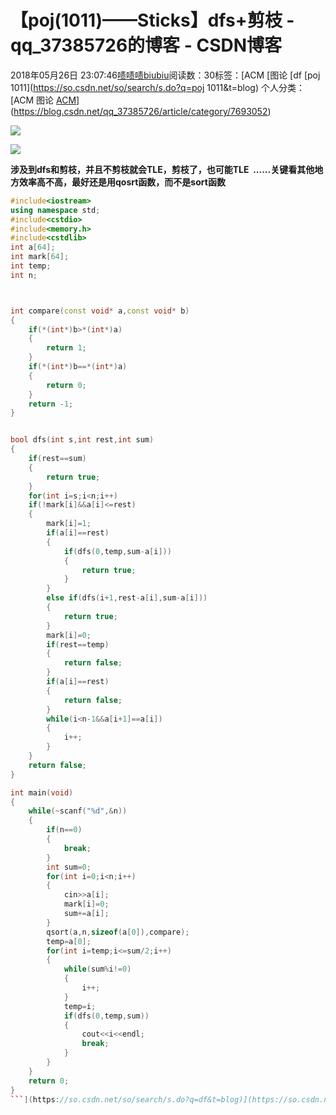 # 【poj(1011)——Sticks】dfs+剪枝 - qq_37385726的博客 - CSDN博客





2018年05月26日 23:07:46[啧啧啧biubiu](https://me.csdn.net/qq_37385726)阅读数：30标签：[ACM																[图论																[df																[poj 1011](https://so.csdn.net/so/search/s.do?q=poj 1011&t=blog)
个人分类：[ACM 图论																[ACM](https://blog.csdn.net/qq_37385726/article/category/7683299)](https://blog.csdn.net/qq_37385726/article/category/7693052)





![](https://img-blog.csdn.net/20180526230327574?watermark/2/text/aHR0cHM6Ly9ibG9nLmNzZG4ubmV0L3FxXzM3Mzg1NzI2/font/5a6L5L2T/fontsize/400/fill/I0JBQkFCMA==/dissolve/70)


![](https://img-blog.csdn.net/20180526230342347?watermark/2/text/aHR0cHM6Ly9ibG9nLmNzZG4ubmV0L3FxXzM3Mzg1NzI2/font/5a6L5L2T/fontsize/400/fill/I0JBQkFCMA==/dissolve/70)


**涉及到dfs和剪枝，并且不剪枝就会TLE，剪枝了，也可能TLE  ......关键看其他地方效率高不高，最好还是用qosrt函数，而不是sort函数**

```cpp
#include<iostream>
using namespace std;
#include<cstdio>
#include<memory.h>
#include<cstdlib>
int a[64];
int mark[64];
int temp;
int n;



int compare(const void* a,const void* b)
{
	if(*(int*)b>*(int*)a)
	{
		return 1;
	}
	if(*(int*)b==*(int*)a)
	{
		return 0;
	}
	return -1;
}


bool dfs(int s,int rest,int sum)
{
	if(rest==sum)
	{
		return true;
	}
	for(int i=s;i<n;i++)
	if(!mark[i]&&a[i]<=rest)
	{
		mark[i]=1;
		if(a[i]==rest)
		{
			if(dfs(0,temp,sum-a[i]))
			{
				return true;
			}
		}
		else if(dfs(i+1,rest-a[i],sum-a[i]))
		{
			return true;
		}
		mark[i]=0;
		if(rest==temp)
		{
			return false;
		}
		if(a[i]==rest)
		{
			return false;
		}
		while(i<n-1&&a[i+1]==a[i])
		{
			i++;
		}
	}
	return false;
}

int main(void)
{
	while(~scanf("%d",&n))
	{
		if(n==0)
		{
			break;
		}
		int sum=0;
		for(int i=0;i<n;i++)
		{
			cin>>a[i];
			mark[i]=0;
			sum+=a[i];
		}
		qsort(a,n,sizeof(a[0]),compare);
		temp=a[0];
		for(int i=temp;i<=sum/2;i++)
		{
			while(sum%i!=0)
			{
				i++;
			}
			temp=i;
			if(dfs(0,temp,sum))
			{
				cout<<i<<endl;
				break;
			}
		}
	}
	return 0;
}
```](https://so.csdn.net/so/search/s.do?q=df&t=blog)](https://so.csdn.net/so/search/s.do?q=图论&t=blog)](https://so.csdn.net/so/search/s.do?q=ACM&t=blog)




